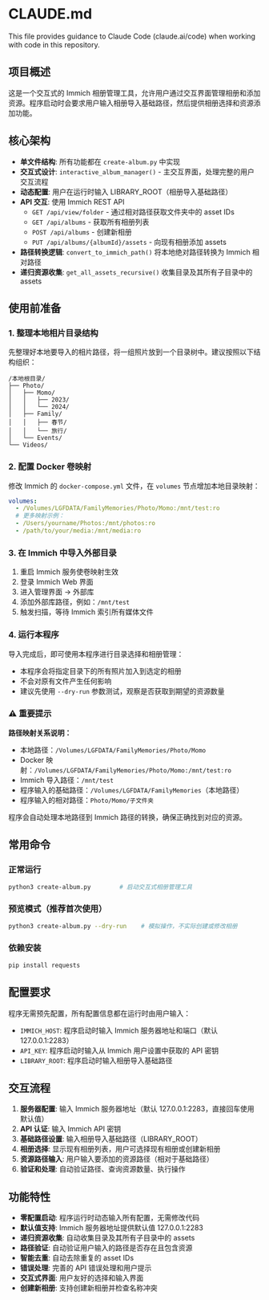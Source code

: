 # CLAUDE.md

This file provides guidance to Claude Code (claude.ai/code) when working with code in this repository.

## 项目概述
这是一个交互式的 Immich 相册管理工具，允许用户通过交互界面管理相册和添加资源。程序启动时会要求用户输入相册导入基础路径，然后提供相册选择和资源添加功能。

## 核心架构
- **单文件结构**: 所有功能都在 `create-album.py` 中实现
- **交互式设计**: `interactive_album_manager()` - 主交互界面，处理完整的用户交互流程
- **动态配置**: 用户在运行时输入 LIBRARY_ROOT（相册导入基础路径）
- **API 交互**: 使用 Immich REST API
  - `GET /api/view/folder` - 通过相对路径获取文件夹中的 asset IDs
  - `GET /api/albums` - 获取所有相册列表
  - `POST /api/albums` - 创建新相册
  - `PUT /api/albums/{albumId}/assets` - 向现有相册添加 assets
- **路径转换逻辑**: `convert_to_immich_path()` 将本地绝对路径转换为 Immich 相对路径
- **递归资源收集**: `get_all_assets_recursive()` 收集目录及其所有子目录中的 assets

## 使用前准备

### 1. 整理本地相片目录结构
先整理好本地要导入的相片路径，将一组照片放到一个目录树中。建议按照以下结构组织：
```
/本地根目录/
├── Photo/
│   ├── Momo/
│   │   ├── 2023/
│   │   └── 2024/
│   ├── Family/
│   │   ├── 春节/
│   │   └── 旅行/
│   └── Events/
└── Videos/
```

### 2. 配置 Docker 卷映射
修改 Immich 的 `docker-compose.yml` 文件，在 `volumes` 节点增加本地目录映射：
```yaml
volumes:
  - /Volumes/LGFDATA/FamilyMemories/Photo/Momo:/mnt/test:ro
  # 更多映射示例：
  - /Users/yourname/Photos:/mnt/photos:ro
  - /path/to/your/media:/mnt/media:ro
```

### 3. 在 Immich 中导入外部目录
1. 重启 Immich 服务使卷映射生效
2. 登录 Immich Web 界面
3. 进入管理界面 → 外部库
4. 添加外部库路径，例如：`/mnt/test`
5. 触发扫描，等待 Immich 索引所有媒体文件

### 4. 运行本程序
导入完成后，即可使用本程序进行目录选择和相册管理：
- 本程序会将指定目录下的所有照片加入到选定的相册
- 不会对原有文件产生任何影响
- 建议先使用 `--dry-run` 参数测试，观察是否获取到期望的资源数量

### ⚠️ 重要提示
**路径映射关系说明：**
- 本地路径：`/Volumes/LGFDATA/FamilyMemories/Photo/Momo`
- Docker 映射：`/Volumes/LGFDATA/FamilyMemories/Photo/Momo:/mnt/test:ro`
- Immich 导入路径：`/mnt/test`
- 程序输入的基础路径：`/Volumes/LGFDATA/FamilyMemories`（本地路径）
- 程序输入的相对路径：`Photo/Momo/子文件夹`

程序会自动处理本地路径到 Immich 路径的转换，确保正确找到对应的资源。

## 常用命令

### 正常运行
```bash
python3 create-album.py        # 启动交互式相册管理工具
```

### 预览模式（推荐首次使用）
```bash
python3 create-album.py --dry-run    # 模拟操作，不实际创建或修改相册
```

### 依赖安装
```bash
pip install requests
```

## 配置要求
程序无需预先配置，所有配置信息都在运行时由用户输入：
- `IMMICH_HOST`: 程序启动时输入 Immich 服务器地址和端口（默认 127.0.0.1:2283）
- `API_KEY`: 程序启动时输入从 Immich 用户设置中获取的 API 密钥
- `LIBRARY_ROOT`: 程序启动时输入相册导入基础路径

## 交互流程
1. **服务器配置**: 输入 Immich 服务器地址（默认 127.0.0.1:2283，直接回车使用默认值）
2. **API 认证**: 输入 Immich API 密钥
3. **基础路径设置**: 输入相册导入基础路径（LIBRARY_ROOT）
4. **相册选择**: 显示现有相册列表，用户可选择现有相册或创建新相册
5. **资源路径输入**: 用户输入要添加的资源路径（相对于基础路径）
6. **验证和处理**: 自动验证路径、查询资源数量、执行操作

## 功能特性
- **零配置启动**: 程序运行时动态输入所有配置，无需修改代码
- **默认值支持**: Immich 服务器地址提供默认值 127.0.0.1:2283
- **递归资源收集**: 自动收集目录及其所有子目录中的 assets
- **路径验证**: 自动验证用户输入的路径是否存在且包含资源
- **智能去重**: 自动去除重复的 asset IDs
- **错误处理**: 完善的 API 错误处理和用户提示
- **交互式界面**: 用户友好的选择和输入界面
- **创建新相册**: 支持创建新相册并检查名称冲突
